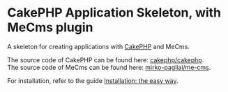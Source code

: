# CakePHP Application Skeleton, with MeCms plugin

A skeleton for creating applications with [CakePHP](http://cakephp.org) and MeCms.

The source code of CakePHP can be found here: [cakephp/cakephp](https://github.com/cakephp/cakephp).  
The source code of MeCms can be found here: [mirko-pagliai/me-cms](https://github.com/mirko-pagliai/me-cms).

For installation, refer to the guide [Installation: the easy way](https://github.com/mirko-pagliai/me-cms/wiki/Installation:-the-easy-way).